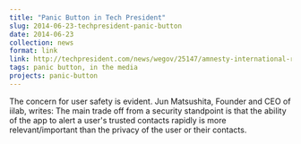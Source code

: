 ```yaml
---
title: "Panic Button in Tech President"
slug: 2014-06-23-techpresident-panic-button
date: 2014-06-23
collection: news
format: link
link: http://techpresident.com/news/wegov/25147/amnesty-international-releases-panic-button-app-human-rights-activists
tags: panic button, in the media
projects: panic-button
---
```


The concern for user safety is evident. Jun Matsushita, Founder and CEO of iilab, writes: The main trade off from a security standpoint is that the ability of the app to alert a user's trusted contacts rapidly is more relevant/important than the privacy of the user or their contacts.

